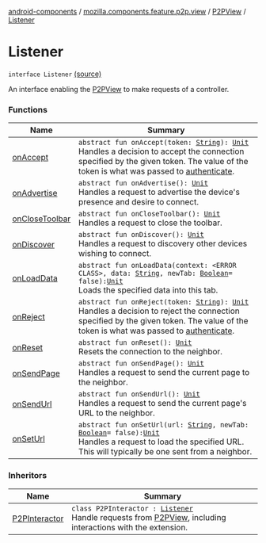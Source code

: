 [android-components](../../../index.md) / [mozilla.components.feature.p2p.view](../../index.md) / [P2PView](../index.md) / [Listener](./index.md)

# Listener

`interface Listener` [(source)](https://github.com/mozilla-mobile/android-components/blob/master/components/feature/p2p/src/main/java/mozilla/components/feature/p2p/view/P2PView.kt#L119)

An interface enabling the [P2PView](../index.md) to make requests of a controller.

### Functions

| Name | Summary |
|---|---|
| [onAccept](on-accept.md) | `abstract fun onAccept(token: `[`String`](https://kotlinlang.org/api/latest/jvm/stdlib/kotlin/-string/index.html)`): `[`Unit`](https://kotlinlang.org/api/latest/jvm/stdlib/kotlin/-unit/index.html)<br>Handles a decision to accept the connection specified by the given token. The value of the token is what was passed to [authenticate](../authenticate.md). |
| [onAdvertise](on-advertise.md) | `abstract fun onAdvertise(): `[`Unit`](https://kotlinlang.org/api/latest/jvm/stdlib/kotlin/-unit/index.html)<br>Handles a request to advertise the device's presence and desire to connect. |
| [onCloseToolbar](on-close-toolbar.md) | `abstract fun onCloseToolbar(): `[`Unit`](https://kotlinlang.org/api/latest/jvm/stdlib/kotlin/-unit/index.html)<br>Handles a request to close the toolbar. |
| [onDiscover](on-discover.md) | `abstract fun onDiscover(): `[`Unit`](https://kotlinlang.org/api/latest/jvm/stdlib/kotlin/-unit/index.html)<br>Handles a request to discovery other devices wishing to connect. |
| [onLoadData](on-load-data.md) | `abstract fun onLoadData(context: <ERROR CLASS>, data: `[`String`](https://kotlinlang.org/api/latest/jvm/stdlib/kotlin/-string/index.html)`, newTab: `[`Boolean`](https://kotlinlang.org/api/latest/jvm/stdlib/kotlin/-boolean/index.html)` = false): `[`Unit`](https://kotlinlang.org/api/latest/jvm/stdlib/kotlin/-unit/index.html)<br>Loads the specified data into this tab. |
| [onReject](on-reject.md) | `abstract fun onReject(token: `[`String`](https://kotlinlang.org/api/latest/jvm/stdlib/kotlin/-string/index.html)`): `[`Unit`](https://kotlinlang.org/api/latest/jvm/stdlib/kotlin/-unit/index.html)<br>Handles a decision to reject the connection specified by the given token. The value of the token is what was passed to [authenticate](../authenticate.md). |
| [onReset](on-reset.md) | `abstract fun onReset(): `[`Unit`](https://kotlinlang.org/api/latest/jvm/stdlib/kotlin/-unit/index.html)<br>Resets the connection to the neighbor. |
| [onSendPage](on-send-page.md) | `abstract fun onSendPage(): `[`Unit`](https://kotlinlang.org/api/latest/jvm/stdlib/kotlin/-unit/index.html)<br>Handles a request to send the current page to the neighbor. |
| [onSendUrl](on-send-url.md) | `abstract fun onSendUrl(): `[`Unit`](https://kotlinlang.org/api/latest/jvm/stdlib/kotlin/-unit/index.html)<br>Handles a request to send the current page's URL to the neighbor. |
| [onSetUrl](on-set-url.md) | `abstract fun onSetUrl(url: `[`String`](https://kotlinlang.org/api/latest/jvm/stdlib/kotlin/-string/index.html)`, newTab: `[`Boolean`](https://kotlinlang.org/api/latest/jvm/stdlib/kotlin/-boolean/index.html)` = false): `[`Unit`](https://kotlinlang.org/api/latest/jvm/stdlib/kotlin/-unit/index.html)<br>Handles a request to load the specified URL. This will typically be one sent from a neighbor. |

### Inheritors

| Name | Summary |
|---|---|
| [P2PInteractor](../../../mozilla.components.feature.p2p.internal/-p2-p-interactor/index.md) | `class P2PInteractor : `[`Listener`](./index.md)<br>Handle requests from [P2PView](../index.md), including interactions with the extension. |
